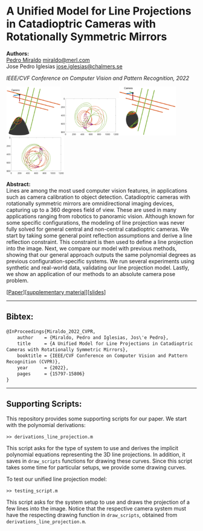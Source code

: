 # A Unified Model for Line Projections in Catadioptric Cameras with Rotationally Symmetric Mirrors

**Authors:**<br>
[Pedro Miraldo](https://pmiraldo.github.io) <miraldo@merl.com><br>
Jose Pedro Iglesias <jose.iglesias@chalmers.se>

*IEEE/CVF Conference on Computer Vision and Pattern Recognition, 2022*


<img src="./figures/elliptical_world_slides.png" alt="drawing" height="130"/><img src="./figures/elliptical_image_slides.png" alt="drawing" height="100"/><img src="./figures/parabolic_world_slides.png" alt="drawing" height="130"/><img src="./figures/parabolic_image_slides.png" alt="drawing" height="100"/>



**Abstract:**<br>
Lines are among the most used computer vision features, in applications such as camera calibration to object detection. Catadioptric cameras with rotationally symmetric mirrors are omnidirectional imaging devices, capturing up to a 360 degrees field of view. These are used in many applications ranging from robotics to panoramic vision. Although known for some specific configurations, the modeling of line projection was never fully solved for general central and non-central catadioptric cameras. We start by taking some general point reflection assumptions and derive a line reflection constraint. This constraint is then used to define a line projection into the image. Next, we compare our model with previous methods, showing that our general approach outputs the same polynomial degrees as previous configuration-specific systems. We run several experiments using synthetic and real-world data, validating our line projection model. Lastly, we show an application of our methods to an absolute camera pose problem.



 [[Paper](https://openaccess.thecvf.com/content/CVPR2022/papers/Miraldo_A_Unified_Model_for_Line_Projections_in_Catadioptric_Cameras_With_CVPR_2022_paper.pdf "openaccess.thecvf.com")][[supplementary material](https://openaccess.thecvf.com/content/CVPR2022/supplemental/Miraldo_A_Unified_Model_CVPR_2022_supplemental.pdf "openaccess.thecvf.com")][[slides]( "pmiraldo.github.io")]


---

## Bibtex:

```
@InProceedings{Miraldo_2022_CVPR,
    author    = {Miraldo, Pedro and Iglesias, Jos\'e Pedro},
    title     = {A Unified Model for Line Projections in Catadioptric Cameras with Rotationally Symmetric Mirrors},
    booktitle = {IEEE/CVF Conference on Computer Vision and Pattern Recognition (CVPR)},
    year      = {2022},
    pages     = {15797-15806}
}
```

---

## Supporting Scripts:

This repository provides some supporting scripts for our paper. We start with the polynomial derivations:
```
>> derivations_line_projection.m
```
This script asks for the type of system to use and derives the implicit polynomial equations representing the 3D line projections. In addition, it saves in ```draw_scripts``` functions for drawing these curves. Since this script takes some time for particular setups, we provide some drawing curves.

To test our unified line projection model:
```
>> testing_script.m
```
This script asks for the system setup to use and draws the projection of a few lines into the image. Notice that the respective camera system must have the respecting drawing function in ```draw_scripts```, obtained from ```derivations_line_projection.m```.
